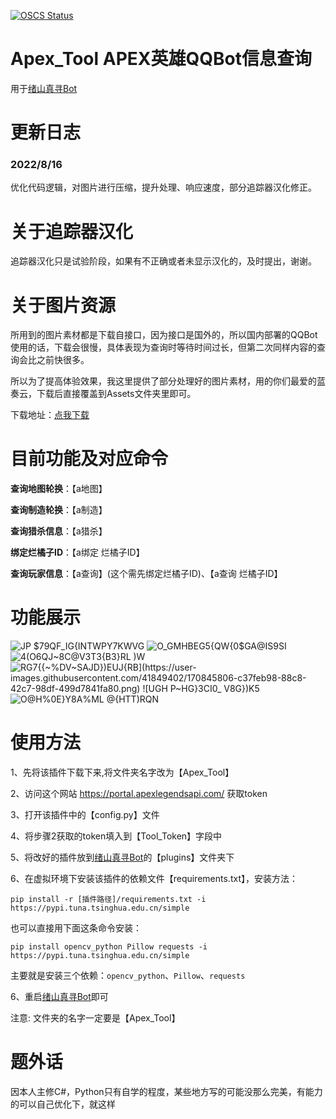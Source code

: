 ﻿[![OSCS Status](https://www.oscs1024.com/platform/badge/AreCie/Apex_Tool.svg?size=large)](https://www.oscs1024.com/project/AreCie/Apex_Tool?ref=badge_large)
# Apex_Tool  APEX英雄QQBot信息查询
 用于[绪山真寻Bot](https://github.com/HibiKier/zhenxun_bot)

# 更新日志

### 2022/8/16
优化代码逻辑，对图片进行压缩，提升处理、响应速度，部分追踪器汉化修正。

# 关于追踪器汉化
追踪器汉化只是试验阶段，如果有不正确或者未显示汉化的，及时提出，谢谢。
 
# 关于图片资源
所用到的图片素材都是下载自接口，因为接口是国外的，所以国内部署的QQBot使用的话，下载会很慢，具体表现为查询时等待时间过长，但第二次同样内容的查询会比之前快很多。

所以为了提高体验效果，我这里提供了部分处理好的图片素材，用的你们最爱的蓝奏云，下载后直接覆盖到Assets文件夹里即可。

下载地址：[点我下载](https://wws.lanzoub.com/i6GgY09mpa4b)

# 目前功能及对应命令
 **查询地图轮换**：【a地图】

 **查询制造轮换**：【a制造】
 
 **查询猎杀信息**：【a猎杀】
 
 **绑定烂橘子ID**：【a绑定 烂橘子ID】
 
 **查询玩家信息**：【a查询】(这个需先绑定烂橘子ID)、【a查询 烂橘子ID】
 
# 功能展示
 ![JP $79QF_IG{INTWPY7KWVG](https://user-images.githubusercontent.com/41849402/170845769-6cf5141b-7e79-412a-86ad-391464ac16e7.png)
![O_GMHBEG5{QW{0$GA@IS9SI](https://user-images.githubusercontent.com/41849402/170845801-e0ddc0d3-f44b-4aa6-b51b-1e21d7be7653.png)
![4(O6QJ~8C@V3T3{B3}RL )W](https://user-images.githubusercontent.com/41849402/170845803-421213e7-5f48-42c8-8afd-faddf933160b.png)
![RG7{{~%DV~SAJD`})EUJ{RB](https://user-images.githubusercontent.com/41849402/170845806-c37feb98-88c8-42c7-98df-499d7841fa80.png)
![UGH P~HG}3`CI0_ V8G})K5](https://user-images.githubusercontent.com/41849402/170845810-e8c5016f-a49b-443f-80c5-c839cbafcd8e.png)
![O@H%0E}Y8A%ML @{HTT)RQN](https://user-images.githubusercontent.com/41849402/170845813-09872adb-3458-41fc-b854-e441e943e030.png)

# 使用方法
1、先将该插件下载下来,将文件夹名字改为【Apex_Tool】

2、访问这个网站 https://portal.apexlegendsapi.com/ 获取token

3、打开该插件中的【config.py】文件

4、将步骤2获取的token填入到【Tool_Token】字段中

5、将改好的插件放到[绪山真寻Bot](https://github.com/HibiKier/zhenxun_bot)的【plugins】文件夹下

6、在虚拟环境下安装该插件的依赖文件【requirements.txt】，安装方法：

```shell
pip install -r [插件路径]/requirements.txt -i https://pypi.tuna.tsinghua.edu.cn/simple
```

也可以直接用下面这条命令安装：
```shell
pip install opencv_python Pillow requests -i https://pypi.tuna.tsinghua.edu.cn/simple
```

主要就是安装三个依赖：``opencv_python``、``Pillow``、``requests``


6、重启[绪山真寻Bot](https://github.com/HibiKier/zhenxun_bot)即可

注意: 文件夹的名字一定要是【Apex_Tool】
# 题外话
因本人主修C#，Python只有自学的程度，某些地方写的可能没那么完美，有能力的可以自己优化下，就这样
